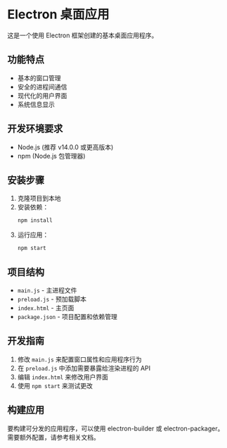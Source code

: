 # Electron 桌面应用

这是一个使用 Electron 框架创建的基本桌面应用程序。

## 功能特点

- 基本的窗口管理
- 安全的进程间通信
- 现代化的用户界面
- 系统信息显示

## 开发环境要求

- Node.js (推荐 v14.0.0 或更高版本)
- npm (Node.js 包管理器)

## 安装步骤

1. 克隆项目到本地
2. 安装依赖：
   ```bash
   npm install
   ```
3. 运行应用：
   ```bash
   npm start
   ```

## 项目结构

- `main.js` - 主进程文件
- `preload.js` - 预加载脚本
- `index.html` - 主页面
- `package.json` - 项目配置和依赖管理

## 开发指南

1. 修改 `main.js` 来配置窗口属性和应用程序行为
2. 在 `preload.js` 中添加需要暴露给渲染进程的 API
3. 编辑 `index.html` 来修改用户界面
4. 使用 `npm start` 来测试更改

## 构建应用

要构建可分发的应用程序，可以使用 electron-builder 或 electron-packager。需要额外配置，请参考相关文档。 